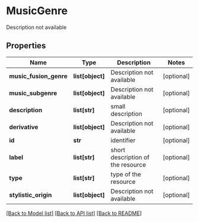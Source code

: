 # MusicGenre

Description not available
## Properties
Name | Type | Description | Notes
------------ | ------------- | ------------- | -------------
**music_fusion_genre** | **list[object]** | Description not available | [optional] 
**music_subgenre** | **list[object]** | Description not available | [optional] 
**description** | **list[str]** | small description | [optional] 
**derivative** | **list[object]** | Description not available | [optional] 
**id** | **str** | identifier | [optional] 
**label** | **list[str]** | short description of the resource | [optional] 
**type** | **list[str]** | type of the resource | [optional] 
**stylistic_origin** | **list[object]** | Description not available | [optional] 

[[Back to Model list]](../README.md#documentation-for-models) [[Back to API list]](../README.md#documentation-for-api-endpoints) [[Back to README]](../README.md)


